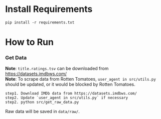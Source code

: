 # Install Requirements  
```
pip install -r requirements.txt
```
# How to Run
### Get Data
**Note**: `title.ratings.tsv` can be downloaded from https://datasets.imdbws.com/  
**Note**: To scrape data from Rotten Tomatoes, `user_agent in src/utils.py` should be updated, or it would be blocked by Rotten Tomatoes.
```
step1. Download IMDb data from https://datasets.imdbws.com/
step2. Update `user_agent in src/utils.py` if necessary
step2. python src/get_raw_data.py
```
Raw data will be saved in `data/raw/`.
